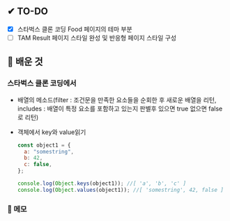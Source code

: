 ## ✔ TO-DO

- [x] 스타벅스 클론 코딩 Food 페이지의 테마 부분
- [ ] TAM Result 페이지 스타일 완성 및 반응형 페이지 스타일 구성

## 💾 배운 것

### 스타벅스 클론 코딩에서

- 배열의 메소드(filter : 조건문을 만족한 요소들을 순회한 후 새로운 배열을 리턴, includes : 배열이 특정 요소를 포함하고 있는지 판별후 있으면 true 없으면 false로 리턴)
- 객체에서 key와 value읽기

  ```javascript
  const object1 = {
    a: "somestring",
    b: 42,
    c: false,
  };

  console.log(Object.keys(object1)); //[ 'a', 'b', 'c' ]
  console.log(Object.values(object1)); //[ 'somestring', 42, false ]
  ```

### 📝 메모
